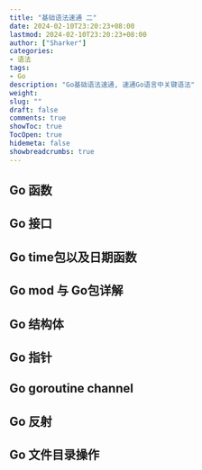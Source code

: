 ```yaml
---
title: "基础语法速通 二"
date: 2024-02-10T23:20:23+08:00 
lastmod: 2024-02-10T23:20:23+08:00
author: ["Sharker"] 
categories: 
- 语法
tags: 
- Go
description: "Go基础语法速通, 速通Go语言中关键语法"
weight: 
slug: ""
draft: false 
comments: true 
showToc: true 
TocOpen: true 
hidemeta: false 
showbreadcrumbs: true 
---
```


## Go 函数

## Go 接口

## Go time包以及日期函数

## Go mod 与 Go包详解

## Go 结构体
## Go 指针

## Go goroutine channel

## Go 反射

## Go 文件目录操作


